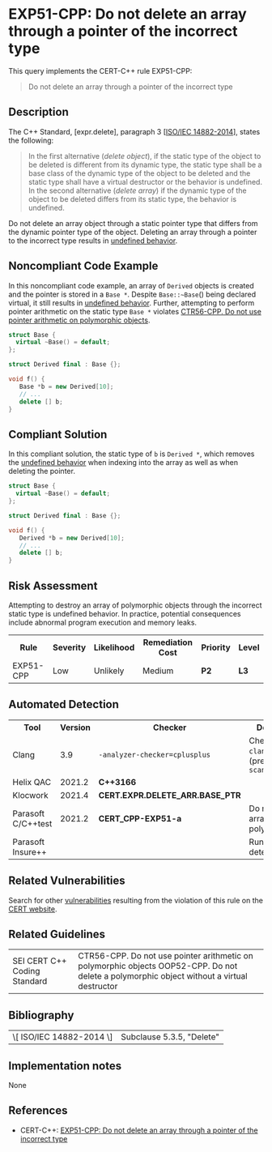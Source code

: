 # EXP51-CPP: Do not delete an array through a pointer of the incorrect type

This query implements the CERT-C++ rule EXP51-CPP:

> Do not delete an array through a pointer of the incorrect type


## Description

The C++ Standard, \[expr.delete\], paragraph 3 \[[ISO/IEC 14882-2014](https://wiki.sei.cmu.edu/confluence/display/cplusplus/AA.+Bibliography#AA.Bibliography-ISO%2FIEC14882-2014)\], states the following:

> In the first alternative (*delete object*), if the static type of the object to be deleted is different from its dynamic type, the static type shall be a base class of the dynamic type of the object to be deleted and the static type shall have a virtual destructor or the behavior is undefined. In the second alternative (*delete array*) if the dynamic type of the object to be deleted differs from its static type, the behavior is undefined.


Do not delete an array object through a static pointer type that differs from the dynamic pointer type of the object. Deleting an array through a pointer to the incorrect type results in [undefined behavior](https://wiki.sei.cmu.edu/confluence/display/cplusplus/BB.+Definitions#BB.Definitions-undefinedbehavior).

## Noncompliant Code Example

In this noncompliant code example, an array of `Derived` objects is created and the pointer is stored in a `Base *`. Despite `Base::~Base`() being declared virtual, it still results in [undefined behavior](https://wiki.sei.cmu.edu/confluence/display/cplusplus/BB.+Definitions#BB.Definitions-undefinedbehavior). Further, attempting to perform pointer arithmetic on the static type `Base *` violates [CTR56-CPP. Do not use pointer arithmetic on polymorphic objects](https://wiki.sei.cmu.edu/confluence/display/cplusplus/CTR56-CPP.+Do+not+use+pointer+arithmetic+on+polymorphic+objects).

```cpp
struct Base {
  virtual ~Base() = default;
};

struct Derived final : Base {};

void f() {
   Base *b = new Derived[10];
   // ...
   delete [] b;
}
```

## Compliant Solution

In this compliant solution, the static type of `b` is `Derived *`, which removes the [undefined behavior](https://wiki.sei.cmu.edu/confluence/display/cplusplus/BB.+Definitions#BB.Definitions-undefinedbehavior) when indexing into the array as well as when deleting the pointer.

```cpp
struct Base {
  virtual ~Base() = default;
};

struct Derived final : Base {};

void f() {
   Derived *b = new Derived[10];
   // ...
   delete [] b;
}
```

## Risk Assessment

Attempting to destroy an array of polymorphic objects through the incorrect static type is undefined behavior. In practice, potential consequences include abnormal program execution and memory leaks.

<table> <tbody> <tr> <th> Rule </th> <th> Severity </th> <th> Likelihood </th> <th> Remediation Cost </th> <th> Priority </th> <th> Level </th> </tr> <tr> <td> EXP51-CPP </td> <td> Low </td> <td> Unlikely </td> <td> Medium </td> <td> <strong>P2</strong> </td> <td> <strong>L3</strong> </td> </tr> </tbody> </table>


## Automated Detection

<table> <tbody> <tr> <th> Tool </th> <th> Version </th> <th> Checker </th> <th> Description </th> </tr> <tr> <td> <a> Clang </a> </td> <td> 3.9 </td> <td> <code>-analyzer-checker=cplusplus</code> </td> <td> Checked with <code>clang -cc1</code> or (preferably) <code>scan-build</code> </td> </tr> <tr> <td> <a> Helix QAC </a> </td> <td> 2021.2 </td> <td> <strong>C++3166</strong> </td> <td> </td> </tr> <tr> <td> <a> Klocwork </a> </td> <td> 2021.4 </td> <td> <strong><a>CERT.EXPR.DELETE_ARR.BASE_PTR</a></strong> </td> <td> </td> </tr> <tr> <td> <a> Parasoft C/C++test </a> </td> <td> 2021.2 </td> <td> <strong>CERT_CPP-EXP51-a</strong> </td> <td> Do not treat arrays polymorphically </td> </tr> <tr> <td> <a> Parasoft Insure++ </a> </td> <td> </td> <td> </td> <td> Runtime detection </td> </tr> </tbody> </table>


## Related Vulnerabilities

Search for other [vulnerabilities](https://wiki.sei.cmu.edu/confluence/display/cplusplus/BB.+Definitions#BB.Definitions-vulnerability) resulting from the violation of this rule on the [CERT website](https://www.kb.cert.org/vulnotes/bymetric?searchview&query=FIELD+KEYWORDS+contains+EXP31-CPP).

## Related Guidelines

<table> <tbody> <tr> <td> <a> SEI CERT C++ Coding Standard </a> </td> <td> <a> CTR56-CPP. Do not use pointer arithmetic on polymorphic objects </a> <a> OOP52-CPP. Do not delete a polymorphic object without a virtual destructor </a> </td> </tr> </tbody> </table>


## Bibliography

<table> <tbody> <tr> <td> \[ <a> ISO/IEC 14882-2014 </a> \] </td> <td> Subclause 5.3.5, "Delete" </td> </tr> </tbody> </table>


## Implementation notes

None

## References

* CERT-C++: [EXP51-CPP: Do not delete an array through a pointer of the incorrect type](https://wiki.sei.cmu.edu/confluence/pages/viewpage.action?pageId=88046682)
